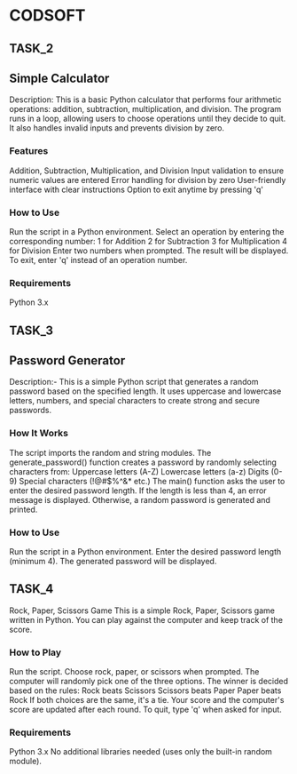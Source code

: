 # CODSOFT

## TASK_2

## Simple Calculator

Description: This is a basic Python calculator that performs four arithmetic operations: addition, subtraction, multiplication, and division. The program runs in a loop, allowing users to choose operations until they decide to quit. It also handles invalid inputs and prevents division by zero.

### Features

Addition, Subtraction, Multiplication, and Division
Input validation to ensure numeric values are entered
Error handling for division by zero
User-friendly interface with clear instructions
Option to exit anytime by pressing 'q'

### How to Use

Run the script in a Python environment.
Select an operation by entering the corresponding number:
1 for Addition
2 for Subtraction
3 for Multiplication
4 for Division
Enter two numbers when prompted.
The result will be displayed.
To exit, enter 'q' instead of an operation number.

### Requirements

Python 3.x

## TASK_3 

## Password Generator

Description:- This is a simple Python script that generates a random password based on the specified length. It uses uppercase and lowercase letters, numbers, and special characters to create strong and secure passwords.

### How It Works

The script imports the random and string modules.
The generate_password() function creates a password by randomly selecting characters from:
Uppercase letters (A-Z)
Lowercase letters (a-z)
Digits (0-9)
Special characters (!@#$%^&* etc.)
The main() function asks the user to enter the desired password length.
If the length is less than 4, an error message is displayed.
Otherwise, a random password is generated and printed.

### How to Use

Run the script in a Python environment.
Enter the desired password length (minimum 4).
The generated password will be displayed.


## TASK_4

Rock, Paper, Scissors Game
This is a simple Rock, Paper, Scissors game written in Python. You can play against the computer and keep track of the score.

### How to Play

Run the script.
Choose rock, paper, or scissors when prompted.
The computer will randomly pick one of the three options.
The winner is decided based on the rules:
Rock beats Scissors
Scissors beats Paper
Paper beats Rock
If both choices are the same, it's a tie.
Your score and the computer's score are updated after each round.
To quit, type 'q' when asked for input.

### Requirements

Python 3.x
No additional libraries needed (uses only the built-in random module).
